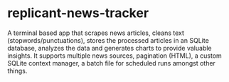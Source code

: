# replicant-news-tracker
A terminal based app that scrapes news articles, cleans text (stopwords/punctuations), stores the processed articles in an SQLite database, analyzes the data and generates charts to provide valuable insights. It supports multiple news sources, pagination (HTML), a custom SQLite context manager, a batch file for scheduled runs amongst other things.
